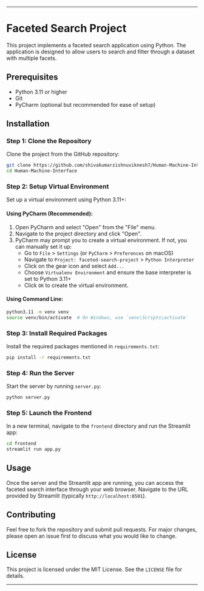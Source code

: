 

---

# Faceted Search Project

This project implements a faceted search application using Python. The application is designed to allow users to search and filter through a dataset with multiple facets.

## Prerequisites

- Python 3.11 or higher
- Git
- PyCharm (optional but recommended for ease of setup)

## Installation

### Step 1: Clone the Repository

Clone the project from the GitHub repository:

```bash
git clone https://github.com/shivakumarzishnuviknesh7/Human-Machine-Interface-:master.git
cd Human-Machine-Interface
```

### Step 2: Setup Virtual Environment

Set up a virtual environment using Python 3.11+:

#### Using PyCharm (Recommended):

1. Open PyCharm and select "Open" from the "File" menu. 
2. Navigate to the project directory and click "Open".
3. PyCharm may prompt you to create a virtual environment. If not, you can manually set it up:
   - Go to `File` > `Settings` (or `PyCharm` > `Preferences` on macOS)
   - Navigate to `Project: faceted-search-project` > `Python Interpreter`
   - Click on the gear icon and select `Add...`
   - Choose `Virtualenv Environment` and ensure the base interpreter is set to Python 3.11+
   - Click `OK` to create the virtual environment.

#### Using Command Line:

```bash
python3.11 -m venv venv
source venv/bin/activate  # On Windows, use `venv\Scripts\activate`
```

### Step 3: Install Required Packages

Install the required packages mentioned in `requirements.txt`:

```bash
pip install -r requirements.txt
```

### Step 4: Run the Server

Start the server by running `server.py`:

```bash
python server.py
```

### Step 5: Launch the Frontend

In a new terminal, navigate to the `frontend` directory and run the Streamlit app:

```bash
cd frontend
streamlit run app.py
```

## Usage

Once the server and the Streamlit app are running, you can access the faceted search interface through your web browser. Navigate to the URL provided by Streamlit (typically `http://localhost:8501`).

## Contributing

Feel free to fork the repository and submit pull requests.  For major changes, please open an issue first to discuss what you would like to change.

## License

This project is licensed under the MIT License. See the `LICENSE` file for details.

---
